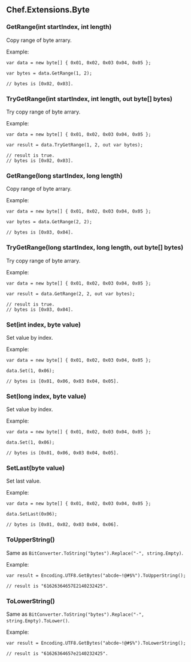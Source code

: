 ## Chef.Extensions.Byte

### GetRange(int startIndex, int length)

Copy range of byte arrary.

Example:

    var data = new byte[] { 0x01, 0x02, 0x03 0x04, 0x05 };
    
    var bytes = data.GetRange(1, 2);
    
    // bytes is [0x02, 0x03].

### TryGetRange(int startIndex, int length, out byte[] bytes)

Try copy range of byte arrary.

Example:

    var data = new byte[] { 0x01, 0x02, 0x03 0x04, 0x05 };
    
    var result = data.TryGetRange(1, 2, out var bytes);
    
    // result is true.
    // bytes is [0x02, 0x03].

### GetRange(long startIndex, long length)

Copy range of byte arrary.

Example:

    var data = new byte[] { 0x01, 0x02, 0x03 0x04, 0x05 };
    
    var bytes = data.GetRange(2, 2);
    
    // bytes is [0x03, 0x04].

### TryGetRange(long startIndex, long length, out byte[] bytes)

Try copy range of byte arrary.

Example:

    var data = new byte[] { 0x01, 0x02, 0x03 0x04, 0x05 };
    
    var result = data.GetRange(2, 2, out var bytes);
    
    // result is true.
    // bytes is [0x03, 0x04].

### Set(int index, byte value)

Set value by index.

Example:

    var data = new byte[] { 0x01, 0x02, 0x03 0x04, 0x05 };
    
    data.Set(1, 0x06);
    
    // bytes is [0x01, 0x06, 0x03 0x04, 0x05].

### Set(long index, byte value)

Set value by index.

Example:

    var data = new byte[] { 0x01, 0x02, 0x03 0x04, 0x05 };
    
    data.Set(1, 0x06);
    
    // bytes is [0x01, 0x06, 0x03 0x04, 0x05].

### SetLast(byte value)

Set last value.

Example:

    var data = new byte[] { 0x01, 0x02, 0x03 0x04, 0x05 };
    
    data.SetLast(0x06);
    
    // bytes is [0x01, 0x02, 0x03 0x04, 0x06].


### ToUpperString()

Same as `BitConverter.ToString("bytes").Replace("-", string.Empty)`.

Example:

    var result = Encoding.UTF8.GetBytes("abcde~!@#$%").ToUpperString();
    
    // result is "61626364657E2140232425".

### ToLowerString()

Same as `BitConverter.ToString("bytes").Replace("-", string.Empty).ToLower()`.

Example:

    var result = Encoding.UTF8.GetBytes("abcde~!@#$%").ToLowerString();
    
    // result is "61626364657e2140232425".
